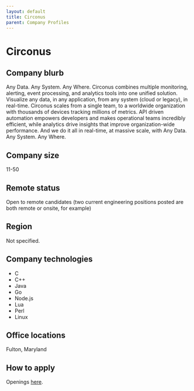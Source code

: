 ```yaml
---
layout: default
title: Circonus
parent: Company Profiles
---
```


# Circonus

## Company blurb

Any Data. Any System. Any Where. Circonus combines multiple monitoring, alerting, event processing, and analytics tools into one unified solution. Visualize any data, in any application, from any system (cloud or legacy), in real-time. Circonus scales from a single team, to a worldwide organization with thousands of devices tracking millions of metrics. API driven automation empowers developers and makes operational teams incredibly efficient, while analytics drive insights that improve organization-wide performance.
And we do it all in real-time, at massive scale, with Any Data. Any System. Any Where.

## Company size

11-50

## Remote status

Open to remote candidates (two current engineering positions posted are both remote or onsite, for example) 

## Region

Not specified. 

## Company technologies

* C
* C++
* Java
* Go
* Node.js
* Lua
* Perl
* Linux

## Office locations

Fulton, Maryland

## How to apply

Openings [here](https://jobs.lever.co/circonus). 
